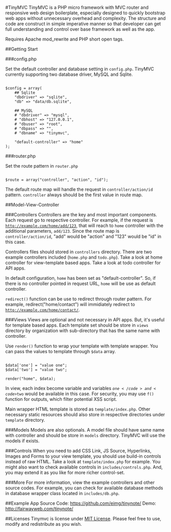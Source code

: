 #TinyMVC
TinyMVC is a PHP micro framework with MVC router and responsive web design boilerplate, especially designed to quickly bootstrap web apps without unnecessary overhead and complexity. The structure and code are construct in simple imperative manner so that developer can get full understanding and control over base framework as well as the app.

Requires Apache mod_rewrite and PHP short open tags.

##Getting Start

###config.php

Set the default controller and database setting in <code>config.php</code>. TinyMVC currently supporting two database driver, MySQL and Sqlite.
<pre><code>
$config = array(
	## Sqlite
	"dbdriver" => "sqlite",
	"db" => "data/db.sqlite",

	## MySQL
	# "dbdriver" => "mysql",
	# "dbhost" => "127.0.0.1",
	# "dbuser" => "root",
	# "dbpass" => "",
	# "dbname" => "tinymvc",

	"default-controller" => "home"
);
</code></pre>

###router.php

Set the route pattern in <code>router.php</code>
<pre><code>
$route = array("controller", "action", "id");
</code></pre>

The default route map will handle the request in <code>controller/action/id</code> pattern. <code>controller</code> always should be the first value in route map.

##Model-View-Controller

###Controllers
Controllers are the key and most important components. Each request go to respective controller. For example, if the request is <code>http://example.com/home/add/123</code>, that will reach to <code>home</code> controller with the additional parameters, <code>add/123</code>. Since the route map is <code>controller/action/id</code>, "add" would be "action" and "123" would be "id" in this case.

Controllers files should stored in <code>controllers</code> directory. There are two example controllers included (<code>home.php</code> and <code>todo.php</code>). Take a look at home controller for view-template based apps. Take a look at todo controller for API apps.

In default configuration, <code>home</code> has been set as "default-controller". So, if there is no controller pointed in request URL, <code>home</code> will be use as default controller.

<code>redirect()</code> function can be use to redirect through router pattern. For example, </code>redirect("home/contact")</code> will immidiately redirect to <code>http://example.com/home/contact/</code>.

###Views 
Views are optional and not necessary in API apps. But, it's useful for template based apps. Each template set should be store in <code>views</code> directory by organization with sub-directory that has the same name with controller.

Use <code>render()</code> function to wrap your template with template wrapper. You can pass the values to template through <code>$data</code> array.

<pre><code>
$data['one'] = "value one";
$data['two'] = "value two";

render("home", $data);
</code></pre>

In view, each index become variable and variables <code>$one</code> and <code>$two</code> would be available in this case. For security, you may use <code>f()</code> function for outputs, which filter potential XSS script.

Main wrapper HTML template is stored as <code>template/index.php</code>. Other necessary static resources should also store in respective directories under <code>template</code> directory.

###Models
Models are also optionals. A model file should have same name with controller and should be store in <code>models</code> directory. TinyMVC will use the models if exists.

###Controls
When you need to add CSS Link, JS Source, Hyperlinks, Images and Forms to your view template, you should use build-in controls instead of raw HTML. Take a look at <code>template/index.php</code> for example. You might also want to check available controls in <code>includes/controls.php</code>. And, you may extend it as you like for more richer control-set.

###More
For more information, view the example controllers and other source codes. For example, you can check for available database methods in database wrapper class located in <code>includes/db.php</code>.

##Example App
Source Code: <a href="https://github.com/eimg/tinynote/">https://github.com/eimg/tinynote/</a>
Demo: <a href="http://fairwayweb.com/tinynote/">http://fairwayweb.com/tinynote/</a>

##Licenses
Tinymvc is license under <a href="https://github.com/eimg/tinymvc/blob/master/LICENSE.md">MIT License</a>. Please feel free to use, modify and redistribute as you wish.
